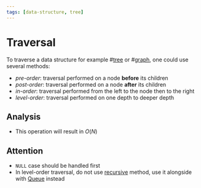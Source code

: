 ```yaml
---
tags: [data-structure, tree]
---
```


# Traversal

To traverse a data structure for example #[tree](202112101956.md) or
#[graph](202204112045.md), one could use several methods:
- *pre-order*: traversal performed on a node **before** its children
- *post-order*: traversal performed on a node **after** its children
- *in-order*: traversal performed from the left to the node then to the right
- *level-order*: traversal performed on one depth to deeper depth

## Analysis

- This operation will result in $O(N)$

## Attention

- `NULL` case should be handled first
- In level-order traversal, do not use [recursive](202202151731.md) method, use it
  alongside with [Queue](202112101836.md) instead
